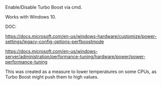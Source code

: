 Enable/Disable Turbo Boost via cmd.

Works with Windows 10.

DOC: 

https://docs.microsoft.com/en-us/windows-hardware/customize/power-settings/legacy-config-options-perfboostmode

https://docs.microsoft.com/en-us/windows-server/administration/performance-tuning/hardware/power/power-performance-tuning


This was created as a measure to lower temperatures on some CPUs, as Turbo Boost might push them to high values.
